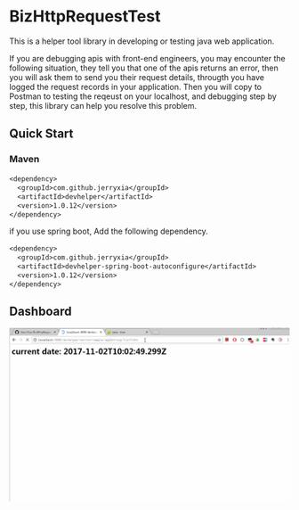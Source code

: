 # BizHttpRequestTest

This is a helper tool library in developing or testing java web application.

If you are debugging apis with front-end engineers, you may encounter the following situation, they tell you that one of the apis returns an error, then you will ask them to send you their request details, througth you have logged the request records in your application. Then you will copy to Postman to testing the reqeust on your localhost, and debugging step by step, this library can help you resolve this problem.


## Quick Start

### Maven

    <dependency>
      <groupId>com.github.jerryxia</groupId>
      <artifactId>devhelper</artifactId>
      <version>1.0.12</version>
    </dependency>
    
if you use spring boot, Add the following dependency.

    <dependency>
      <groupId>com.github.jerryxia</groupId>
      <artifactId>devhelper-spring-boot-autoconfigure</artifactId>
      <version>1.0.12</version>
    </dependency>


## Dashboard

![sample01](doc/sample01.gif)
